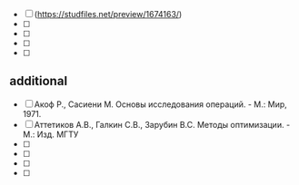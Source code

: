 - [ ] (https://studfiles.net/preview/1674163/)
- [ ] 
- [ ] 
- [ ] 
- [ ] 

## additional
- [ ] Акоф Р., Сасиени М. Основы исследования операций. - М.: Мир, 1971.
- [ ] Аттетиков А.В., Галкин С.В., Зарубин В.С. Методы оптимизации. - М.: Изд. МГТУ 
- [ ] 
- [ ] 
- [ ] 
- [ ]
